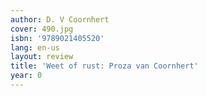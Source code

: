 ```yaml
---
author: D. V Coornhert
cover: 490.jpg
isbn: '9789021405520'
lang: en-us
layout: review
title: 'Weet of rust: Proza van Coornhert'
year: 0
---
```


